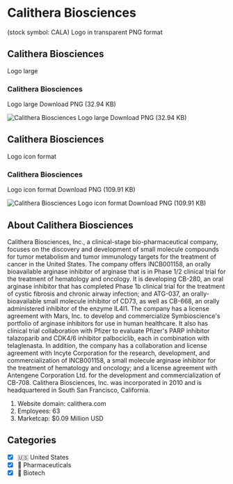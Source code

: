 # Calithera Biosciences
 (stock symbol: CALA) Logo in transparent PNG format

## Calithera Biosciences
 Logo large

### Calithera Biosciences
 Logo large Download PNG (32.94 KB)

![Calithera Biosciences
 Logo large Download PNG (32.94 KB)](/img/orig/CALA_BIG-88bd5e76.png)

## Calithera Biosciences
 Logo icon format

### Calithera Biosciences
 Logo icon format Download PNG (109.91 KB)

![Calithera Biosciences
 Logo icon format Download PNG (109.91 KB)](/img/orig/CALA-ec1cd5a3.png)

## About Calithera Biosciences


Calithera Biosciences, Inc., a clinical-stage bio-pharmaceutical company, focuses on the discovery and development of small molecule compounds for tumor metabolism and tumor immunology targets for the treatment of cancer in the United States. The company offers INCB001158, an orally bioavailable arginase inhibitor of arginase that is in Phase 1/2 clinical trial for the treatment of hematology and oncology. It is developing CB-280, an oral arginase inhibitor that has completed Phase 1b clinical trial for the treatment of cystic fibrosis and chronic airway infection; and ATG-037, an orally-bioavailable small molecule inhibitor of CD73, as well as CB-668, an orally administered inhibitor of the enzyme IL4I1. The company has a license agreement with Mars, Inc. to develop and commercialize Symbioscience's portfolio of arginase inhibitors for use in human healthcare. It also has clinical trial collaboration with Pfizer to evaluate Pfizer's PARP inhibitor talazoparib and CDK4/6 inhibitor palbociclib, each in combination with telaglenasta. In addition, the company has a collaboration and license agreement with Incyte Corporation for the research, development, and commercialization of INCB001158, a small molecule arginase inhibitor for the treatment of hematology and oncology; and a license agreement with Antengene Corporation Ltd. for the development and commercialization of CB-708. Calithera Biosciences, Inc. was incorporated in 2010 and is headquartered in South San Francisco, California.

1. Website domain: calithera.com
2. Employees: 63
3. Marketcap: $0.09 Million USD


## Categories
- [x] 🇺🇸 United States
- [x] 💊 Pharmaceuticals
- [x] 🧬 Biotech

